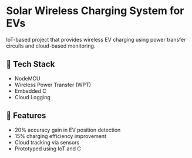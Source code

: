# Solar Wireless Charging System for EVs

IoT-based project that provides wireless EV charging using power transfer circuits and cloud-based monitoring.

## 🔧 Tech Stack
- NodeMCU
- Wireless Power Transfer (WPT)
- Embedded C
- Cloud Logging

## 📌 Features
- 20% accuracy gain in EV position detection
- 15% charging efficiency improvement
- Cloud tracking via sensors
- Prototyped using IoT and C

